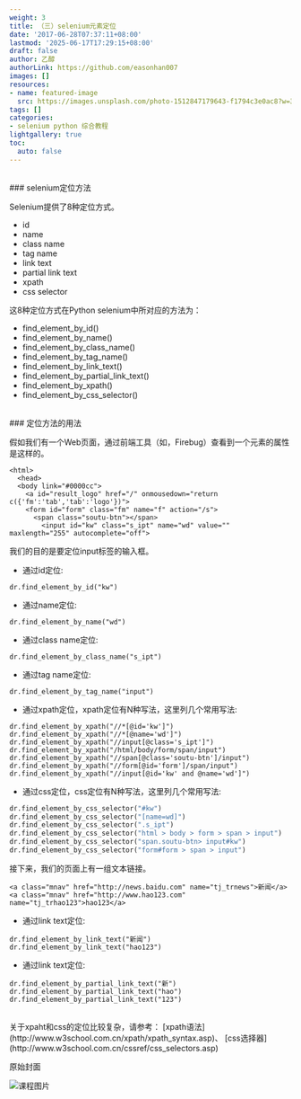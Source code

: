 ```yaml
---
weight: 3
title: （三）selenium元素定位
date: '2017-06-28T07:37:11+08:00'
lastmod: '2025-06-17T17:29:15+08:00'
draft: false
author: 乙醇
authorLink: https://github.com/easonhan007
images: []
resources:
- name: featured-image
  src: https://images.unsplash.com/photo-1512847179643-f1794c3e0ac8?w=300
tags: []
categories:
- selenium python 综合教程
lightgallery: true
toc:
  auto: false
---
```




<br>
### selenium定位方法

Selenium提供了8种定位方式。

* id
* name
* class name
* tag name
* link text
* partial link text
* xpath
* css selector

这8种定位方式在Python selenium中所对应的方法为：

 * find_element_by_id()
 * find_element_by_name()
 * find_element_by_class_name()
 * find_element_by_tag_name()
 * find_element_by_link_text()
 * find_element_by_partial_link_text()
 * find_element_by_xpath()
 * find_element_by_css_selector()

<br>
### 定位方法的用法

假如我们有一个Web页面，通过前端工具（如，Firebug）查看到一个元素的属性是这样的。
```
<html>
  <head>
  <body link="#0000cc">
    <a id="result_logo" href="/" onmousedown="return c({'fm':'tab','tab':'logo'})">
    <form id="form" class="fm" name="f" action="/s">
      <span class="soutu-btn"></span>
        <input id="kw" class="s_ipt" name="wd" value="" maxlength="255" autocomplete="off">
```
我们的目的是要定位input标签的输入框。

* 通过id定位:
```
dr.find_element_by_id("kw")
```

* 通过name定位:
```
dr.find_element_by_name("wd")
```

* 通过class name定位:
```
dr.find_element_by_class_name("s_ipt")
```

* 通过tag name定位:
```
dr.find_element_by_tag_name("input")
```

* 通过xpath定位，xpath定位有N种写法，这里列几个常用写法:
```
dr.find_element_by_xpath("//*[@id='kw']")
dr.find_element_by_xpath("//*[@name='wd']")
dr.find_element_by_xpath("//input[@class='s_ipt']")
dr.find_element_by_xpath("/html/body/form/span/input")
dr.find_element_by_xpath("//span[@class='soutu-btn']/input")
dr.find_element_by_xpath("//form[@id='form']/span/input")
dr.find_element_by_xpath("//input[@id='kw' and @name='wd']")
```

* 通过css定位，css定位有N种写法，这里列几个常用写法:
```python
dr.find_element_by_css_selector("#kw")
dr.find_element_by_css_selector("[name=wd]")
dr.find_element_by_css_selector(".s_ipt")
dr.find_element_by_css_selector("html > body > form > span > input")
dr.find_element_by_css_selector("span.soutu-btn> input#kw")
dr.find_element_by_css_selector("form#form > span > input")
```

接下来，我们的页面上有一组文本链接。
```
<a class="mnav" href="http://news.baidu.com" name="tj_trnews">新闻</a>
<a class="mnav" href="http://www.hao123.com" name="tj_trhao123">hao123</a>
```

* 通过link text定位:
```
dr.find_element_by_link_text("新闻")
dr.find_element_by_link_text("hao123")
```

* 通过link text定位:
```
dr.find_element_by_partial_link_text("新")
dr.find_element_by_partial_link_text("hao")
dr.find_element_by_partial_link_text("123")
```

<br>
关于xpaht和css的定位比较复杂，请参考：
[xpath语法](http://www.w3school.com.cn/xpath/xpath_syntax.asp)、
[css选择器](http://www.w3school.com.cn/cssref/css_selectors.asp)




原始封面

![课程图片](https://images.unsplash.com/photo-1512847179643-f1794c3e0ac8?w=300)

